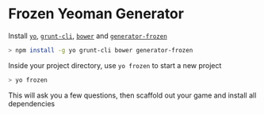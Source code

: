 # Frozen Yeoman Generator

Install [`yo`](http://yeoman.io/), [`grunt-cli`](http://gruntjs.com/getting-started), [`bower`](http://bower.io/) and [`generator-frozen`](http://github.com/frozenjs/generator-frozen)

```bash
> npm install -g yo grunt-cli bower generator-frozen
```

Inside your project directory, use `yo frozen` to start a new project

```bash
> yo frozen
```

This will ask you a few questions, then scaffold out your game and install all dependencies
